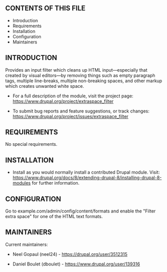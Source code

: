 ## CONTENTS OF THIS FILE

 * Introduction
 * Requirements
 * Installation
 * Configuration
 * Maintainers

## INTRODUCTION

Provides an input filter which cleans up HTML input—especially that created by visual editors—by removing things such as empty paragraph tags, multiple line-breaks, multiple non-breaking spaces, and other markup which creates unwanted white space.

 * For a full description of the module, visit the project page:
   https://www.drupal.org/project/extraspace_filter

 * To submit bug reports and feature suggestions, or track changes:
   https://www.drupal.org/project/issues/extraspace_filter

## REQUIREMENTS

No special requirements.

## INSTALLATION

 * Install as you would normally install a contributed Drupal module. Visit:
   https://www.drupal.org/docs/8/extending-drupal-8/installing-drupal-8-modules
   for further information.

## CONFIGURATION

Go to example.com/admin/config/content/formats and enable the "Filter extra space" for one of the HTML text formats.

## MAINTAINERS

Current maintainers:

 * Neel Gopaul (neel24) - https://drupal.org/user/3512315

 * Daniel Boulet (dboulet) - https://www.drupal.org/user/139316